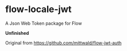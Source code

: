 # flow-locale-jwt
A Json Web Token package for Flow

**Unfinished**

Original from https://github.com/mittwald/flow-jwt-auth